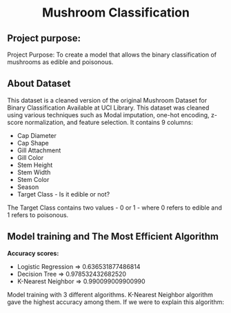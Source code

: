 <h1 align='center'> Mushroom Classification</h1>
<h2> Project purpose:</h2>
<p>Project Purpose: To create a model that allows the binary classification of mushrooms as edible and poisonous.</p>

## About Dataset
This dataset is a cleaned version of the original Mushroom Dataset for Binary Classification Available at UCI Library. This dataset was cleaned using various techniques such as Modal imputation, one-hot encoding, z-score normalization, and feature selection. It contains 9 columns:

* Cap Diameter
* Cap Shape
* Gill Attachment
* Gill Color
* Stem Height
* Stem Width
* Stem Color
* Season
* Target Class - Is it edible or not?
  <p></p>
The Target Class contains two values - 0 or 1 - where 0 refers to edible and 1 refers to poisonous.

## Model training and The Most Efficient Algorithm
 
<b>Accuracy scores:</b>
* Logistic Regression => 0.636531877486814
* Decision Tree => 0.978532432682520
* K-Nearest Neighbor => 0.990099009900990

<p>Model training with 3 different algorithms. K-Nearest Neighbor algorithm gave the highest accuracy among them. If we were to explain this algorithm:</p>
